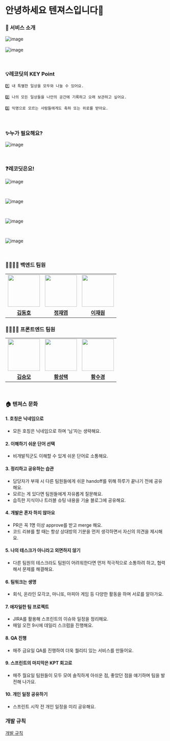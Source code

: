 # 안녕하세요 텐져스입니다🥳

### 🎁 서비스 소개
![image](https://user-images.githubusercontent.com/64088250/212938313-789d2c14-99fa-460d-86af-34858c5d3f0f.png)
<br>
<br>
![image](https://user-images.githubusercontent.com/64088250/212941454-e4241096-8d67-42e5-8703-acebb5257895.png)

<br>

### 💡레코딧의 KEY Point

```
1️⃣ 내 특별한 일상을 모두와 나눌 수 있어요.
```

```
2️⃣ 나의 모든 일상들을 나만의 공간에 기록하고 오래 보관하고 싶어요.
```

```
3️⃣ 익명으로 모르는 사람들에게도 축하 또는 위로를 받아요.
```
<br>

### ✨누가 필요해요?
![image](https://user-images.githubusercontent.com/64088250/212941594-3c774cfb-dbfd-4e90-be46-e696d34fff4a.png)

<br>

### ❓레코딧은요!
![image](https://user-images.githubusercontent.com/64088250/213171662-58687464-3607-4917-bad1-7c2ff0dfd402.png)

<br>

![image](https://user-images.githubusercontent.com/64088250/213171746-df754669-e41c-44f4-95c0-8beb6498d4aa.png)

<br>

![image](https://user-images.githubusercontent.com/64088250/213171819-8b5e80cf-4d57-4d0b-ba5b-71ff8cfbebab.png)

<br>

![image](https://user-images.githubusercontent.com/64088250/213171846-9f5b0914-2b70-4c58-b8bb-a03c1a9b9b75.png)


<br>

### **👨‍👨‍👧‍👧 백엔드 팀원**
<table>
 <tr>
   <td>
      <a href="https://github.com/kdomo">
        <img src="https://avatars.githubusercontent.com/u/64088250?v=4" width="100px" />
      </a>
    </td>
    <td>
      <a href="https://github.com/Jaeyeop-Jung">
        <img src="https://avatars.githubusercontent.com/u/65753029?v=4" width="100px" />
      </a>
    </td>
    <td>
      <a href="https://github.com/Pull-Stack">
        <img src="https://avatars.githubusercontent.com/u/108255447?v=4" width="100px" />
      </a>
    </td>
  </tr>
  <tr>
    <td align="center"><b><a href="https://github.com/kdomo">김동호</a></b></td>
    <td align="center"><b><a href="https://github.com/Jaeyeop-Jung">정재엽</a></b></td>
    <td align="center"><b><a href="https://github.com/Pull-Stack">이재원</a></b></td>
  </tr>
</table>

### **👨‍👨‍👧‍👧 프론트엔드 팀원**
<table>
 <tr>
   <td>
      <a href="https://github.com/endmoseung">
        <img src="https://avatars.githubusercontent.com/u/103626175?v=4" width="100px" />
      </a>
    </td>
    <td>
      <a href="https://github.com/Seongtaek-H">
        <img src="https://avatars.githubusercontent.com/u/88193063?v=4" width="100px" />
      </a>
    </td>
    <td>
      <a href="https://github.com/sukyeongh">
        <img src="https://avatars.githubusercontent.com/u/50071076?v=4" width="100px" />
      </a>
    </td>
  </tr>
  <tr>
    <td align="center"><b><a href="https://github.com/endmoseung">김승모</a></b></td>
    <td align="center"><b><a href="https://github.com/Seongtaek-H">황성택</a></b></td>
    <td align="center"><b><a href="https://github.com/sukyeongh">황수경</a></b></td>
  </tr>
</table>

<br>

### 🏠 텐져스 문화
#### 1. 호칭은 닉네임으로
- 모든 호칭은 닉네임으로 하며 ‘님’자는 생략해요.
#### 2. 이해하기 쉬운 단어 선택
- 비개발직군도 이해할 수 있게 쉬운 단어로 소통해요.
#### 3. 정리하고 공유하는 습관
- 담당자가 부재 시 다른 팀원들에게 쉬운 handoff를 위해 하루가 끝나기 전에 공유해요.
- 모르는 게 있다면 팀원들에게 자유롭게 질문해요.
- 습득한 지식이나 트러블 슈팅 내용을 기술 블로그에 공유해요.
#### 4. 개발은 혼자 하지 않아요
- PR은 꼭 1명 이상 approve를 받고 merge 해요.
- 코드 리뷰를 할 때는 항상 상대방의 기분을 먼저 생각하면서 자신의 의견을 제시해요.
#### 5. 나의 테스크가 아니라고 외면하지 않기
- 다른 팀원의 테스크라도 팀원이 어려워한다면 먼저 적극적으로 소통하려 하고, 협력해서 문제를 해결해요.
#### 6. 팀워크는 생명
- 회식, 온라인 모각코, 마니또, 마피아 게임 등 다양한 활동을 하며 서로를 알아가요.
#### 7. 애자일한 팀 프로젝트
- JIRA를 활용해 스프린트의 이슈와 일정을 정리해요.
- 매일 오전 9시에 데일리 스크럼을 진행해요.
#### 8. QA 진행
- 매주 금요일 QA를 진행하여 더욱 퀄리티 있는 서비스를 만들어요.
#### 9. 스프린트의 마지막은 KPT 회고로
- 매주 월요일 팀원들이 모두 모여 솔직하게 아쉬운 점, 좋았던 점을 얘기하며 팀을 발전해 나가요.
#### 10. 개인 일정 공유하기
- 스프린트 시작 전 개인 일정을 미리 공유해요.

### 개발 규칙
[개발 규칙](https://github.com/ItRecode/TEAM/blob/main/README.md)
